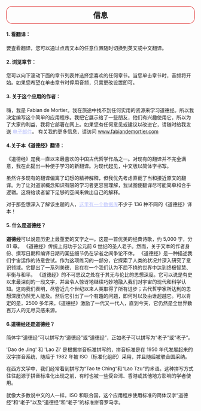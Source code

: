 <font size=2>

<h2 style="text-align:center; padding:8px; border: 1px solid #d90202; border-radius:15px;">
信息
</h2>

#### 1. 看翻译：
要查看翻译，您可以通过点击文本的任意位置随时切换到英文或中文翻译。

#### 2. 浏览章节：
您可以向下滚动下面的章节列表并选择您喜欢的任何章节。当您单击章节时，音频将开始。如果您希望在单击章节时停用音频，只需更改设置即可。

#### 3. 关于这个应用的作者：
嗨，我是 Fabian de Mortier。我在旅途中找不到任何实用的资源来学习道德经。所以我决定编写这个简单的应用程序。我把它展示给了一些朋友，他们有兴趣使用它，所以为了大家的利益，我将它部署在网上。如果您有任何意见或建议以改进它，请随时给我发送 <a href="mailto:info@fabiandemortier.com" style="color:#bbc2fc">电子邮件</a>。 有关我的更多信息，请访问 <a href="https://www.fabiandemortier.com" style="color:#bbc2fc">www.fabiandemortier.com</a>

#### 4.关于本《道德经》翻译：
《道德经》是我一直以来最喜欢的中国古代哲学作品之一。对现有的翻译并不完全满意，我在此提出一种便于学习的新翻译。为现代起见，中文版以简体字书写。

虽然许多现有的翻译偏离了幻想的精神解释，但我优先考虑直截了当和接近原文的翻译。为了让对道家概念知识有限的学习者更容易理解，我试图使翻译尽可能简单和合乎逻辑。这将给读者留下足够的空间来做出自己的解释。

对于那些想深入了解该主题的人，<a href="https://terebess.hu/english/tao/_index.html" style="color:#bbc2fc">这里有一个数据库</a>不少于 136 种不同的《道德经》译本！

#### 5. 什么是道德经？
<b>道德经</b>可以说是历史上最重要的文字之一。这是一首优美的经典诗歌，约 5,000 字，分 81 章。 《道德经》传统上归功于公元前 6 世纪的圣人老子。然而，关于文本的作者身份、撰写日期和编译日期的某些细节仍在学者之间争论不休。 《道德经》是一种描述我们宇宙运作的诗意尝试。作为这项练习的一部分，它探索了人类的状况并深入研究了意识领域。它提出了一系列美德，旨在在一个我们认为不屈不挠的世界中达到终极智慧、平衡与和平。 《道德经》的不可思议之处在于其无与伦比的思想深度。它可以说是有史以来最深刻的一段文字，并且令人惊讶地继续巧妙地融入我们对宇宙的现代和科学认知。这向我们表明，尽管近几个世纪以来人类取得了所有进步；古代哲学家所达到的思想深度仍然无人能及。然后它引出了一个有趣的问题，即何时以及由谁超越它。可以肯定的是，2500 多年来，《道德经》激励了一代又一代人，直到今天，它仍然是全世界数百万人的无尽灵感来源。

#### 6.道德经还是道德经？

简体字“道德经”可以拼写为“道德经”或“道德经”，正如老子可以拼写为“老子”或“老子”。

'Dao de Jing' 和 'Lao Zi' 是根据拼音标准拼写的，拼音标准是在 1950 年代发展起来的汉字拼音系统，随后于 1982 年被 ISO（标准化组织）采用，并且随后被联合国采纳。

在西方文学中，我们经常看到拼写为“Tao te Ching”和“Lao Tzu”的术语。这种拼写方式往往起源于拼音标准化出现之前，有时也被一些受台湾、香港或其他地方影响的学者使用。

就像大多数说中文的人一样，ISO 和联合国，这个应用程序使用标准的简体汉字“道德经”和“老子”以及“道德经”和“老子”的标准拼音罗马字。
</font>
